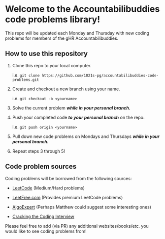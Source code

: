 # Welcome to the Accountabilibuddies code problems library!


This repo will be updated each Monday and Thursday with new coding problems for members of the gHR Accountabilibuddies.
  

## How to use this repository

 1. Clone this repo to your local computer.

	 i.e. `git clone https://github.com/1021s-pg/accountabilibuddies-code-problems.git`
 2. Create and checkout a new branch using your name.

	 i.e. `git checkout -b <yourname>`
	 
 3. Solve the current problem ***while in your personal branch.***
 4. Push your completed code ***to your personal branch*** on the repo.

	 i.e. `git push origin <yourname>`
	 
 5. Pull down new code problems on Mondays and Thursdays ***while in your personal branch.***
 6. Repeat steps 3 through 5!

## Code problem sources
  

Coding problems will be borrowed from the following sources:
  

-  [LeetCode](https://leetcode.com/) (Medium/Hard problems)

-  [LeetFree.com](https://leetfree.com) (Provides premium LeetCode problems)

-  [AlgoExpert](https://www.algoexpert.io/questions) (Perhaps Matthew could suggest some interesting ones)

-  [Cracking the Coding Interview](https://www.amazon.com/Cracking-Coding-Interview-Programming-Questions/dp/0984782850)
    

Please feel free to add (via PR) any additional websites/books/etc. you would like to see coding problems from!